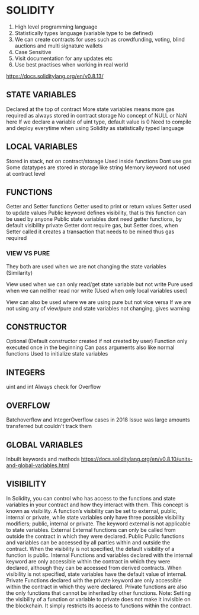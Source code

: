 # SOLIDITY

1. High level programming language
2. Statistically types language (variable type to be defined)
3. We can create contracts for uses such as crowdfunding, voting, blind auctions and multi signature wallets
4. Case Sensitive
5. Visit documentation for any updates etc
6. Use best practises when working in real world

https://docs.soliditylang.org/en/v0.8.13/

## STATE VARIABLES

Declared at the top of contract
More state variables means more gas required as always stored in contract storage
No concept of NULL or NaN here
If we declare a variable of uint type, default value is 0
Need to compile and deploy everytime when using Solidity as statistically typed language

## LOCAL VARIABLES

Stored in stack, not on contract/storage
Used inside functions
Dont use gas
Some datatypes are stored in storage like string
Memory keyword not used at contract level

## FUNCTIONS

Getter and Setter functions
Getter used to print or return values
Setter used to update values
Public keyword defines visibility, that is this function can be used by anyone
Public state variables dont need getter functions, by default visibility private
Getter dont require gas, but Setter does, when Setter called it creates a transaction that needs to be mined thus gas required

### VIEW VS PURE

They both are used when we are not changing the state variables (Similarity)

View used when we can only read/get state variable but not write
Pure used when we can neither read nor write (Used when only local variables used)

View can also be used where we are using pure but not vice versa
If we are not using any of view/pure and state variables not changing, gives warning

## CONSTRUCTOR

Optional (Default constructor created if not created by user)
Function only executed once in the beginning
Can pass arguments also like normal functions
Used to initialize state variables

## INTEGERS

uint and int
Always check for Overflow

## OVERFLOW

Batchoverflow and IntegerOverflow cases in 2018
Issue was large amounts transferred but couldn't track them

## GLOBAL VARIABLES

Inbuilt keywords and methods
https://docs.soliditylang.org/en/v0.8.10/units-and-global-variables.html

## VISIBILITY

In Solidity, you can control who has access to the functions and state variables in your contract and how they interact with them. This concept is known as visibility.
A function’s visibility can be set to external, public, internal or private, while state variables only have three possible visibility modifiers; public, internal or private. The keyword external is not applicable to state variables.
External
External functions can only be called from outside the contract in which they were declared.
Public
Public functions and variables can be accessed by all parties within and outside the contract. When the visibility is not specified, the default visibility of a function is public.
Internal
Functions and variables declared with the internal keyword are only accessible within the contract in which they were declared, although they can be accessed from derived contracts. When visibility is not specified, state variables have the default value of internal.
Private
Functions declared with the private keyword are only accessible within the contract in which they were declared. Private functions are also the only functions that cannot be inherited by other functions.
Note: Setting the visibility of a function or variable to private does not make it invisible on the blockchain. It simply restricts its access to functions within the contract.
